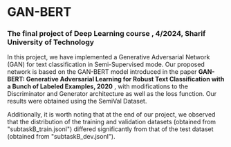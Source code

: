 # GAN-BERT
### The final project of Deep Learning course , 4/2024, Sharif University of Technology

In this project, we have implemented a Generative Adversarial Network (GAN) for text classification in Semi-Supervised mode. Our proposed network is based on the GAN-BERT model introduced in the paper **GAN-BERT: Generative Adversarial Learning for Robust Text Classification with a Bunch of Labeled Examples, 2020** , with modifications to the Discriminator and Generator architecture as well as the loss function. Our results were obtained using the SemiVal Dataset. 

Additionally, it is worth noting that at the end of our project, we observed that the distribution of the training and validation datasets (obtained from "subtaskB_train.jsonl") differed significantly from that of the test dataset (obtained from "subtaskB_dev.jsonl"). 

